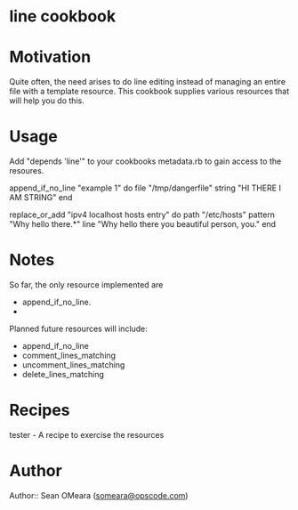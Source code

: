 # line cookbook

# Motivation
Quite often, the need arises to do line editing instead of managing an
entire file with a template resource. This cookbook supplies various 
resources that will help you do this.

# Usage
Add "depends 'line'" to your cookbooks metadata.rb to gain access to
the resoures.

append_if_no_line "example 1" do
  file "/tmp/dangerfile"
  string "HI THERE I AM STRING"
end

replace_or_add "ipv4 localhost hosts entry" do
  path "/etc/hosts"
  pattern "Why hello there.*"
  line "Why hello there you beautiful person, you."
end

# Notes
So far, the only resource implemented are 

* append_if_no_line.
* 
Planned future resources will include:

* append_if_no_line
* comment_lines_matching
* uncomment_lines_matching
* delete_lines_matching

# Recipes
tester -  A recipe to exercise the resources

# Author
Author:: Sean OMeara (<someara@opscode.com>)
